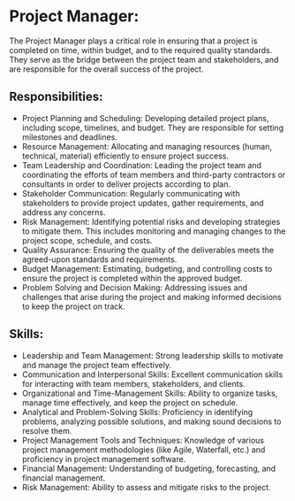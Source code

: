 # Project Manager:
The Project Manager plays a critical role in ensuring that a project is completed on time, within budget, and to the required quality standards. They serve as the bridge between the project team and stakeholders, and are responsible for the overall success of the project.

## Responsibilities:
- Project Planning and Scheduling: Developing detailed project plans, including scope, timelines, and budget. They are responsible for setting milestones and deadlines.
- Resource Management: Allocating and managing resources (human, technical, material) efficiently to ensure project success.
- Team Leadership and Coordination: Leading the project team and coordinating the efforts of team members and third-party contractors or consultants in order to deliver projects according to plan.
- Stakeholder Communication: Regularly communicating with stakeholders to provide project updates, gather requirements, and address any concerns.
- Risk Management: Identifying potential risks and developing strategies to mitigate them. This includes monitoring and managing changes to the project scope, schedule, and costs.
- Quality Assurance: Ensuring the quality of the deliverables meets the agreed-upon standards and requirements.
- Budget Management: Estimating, budgeting, and controlling costs to ensure the project is completed within the approved budget.
- Problem Solving and Decision Making: Addressing issues and challenges that arise during the project and making informed decisions to keep the project on track.

## Skills:
- Leadership and Team Management: Strong leadership skills to motivate and manage the project team effectively.
- Communication and Interpersonal Skills: Excellent communication skills for interacting with team members, stakeholders, and clients.
- Organizational and Time-Management Skills: Ability to organize tasks, manage time effectively, and keep the project on schedule.
- Analytical and Problem-Solving Skills: Proficiency in identifying problems, analyzing possible solutions, and making sound decisions to resolve them.
- Project Management Tools and Techniques: Knowledge of various project management methodologies (like Agile, Waterfall, etc.) and proficiency in project management software.
- Financial Management: Understanding of budgeting, forecasting, and financial management.
- Risk Management: Ability to assess and mitigate risks to the project.

